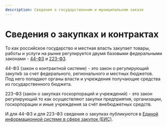 ```yaml
---
description: Сведения о государственном и муниципальном заказе
---
```


# Сведения о закупках и контрактах

То как российское государство и местная власть закупает товары, работы и услуги на рынке регулируется двумя базовыми федеральными законами - [44-ФЗ](../howto/howtostart/44fz.md) и [223-ФЗ](../howto/howtostart/223fz.md).

44-ФЗ \(закон о контрактной системе\) - это закон о регулирующий закупкb за счет федерального, регионального и местных бюджетов. Под него попадают органы власти и учреждения получающие средства из государственного бюджета.

223-ФЗ \(закон о закупках госкорпораций и учреждений\) - это закон регулирующий то как осуществляют закупки предприятия, организации, госкорпорации и иные учреждения за счёт внебюджетных средств. 

И для 44-ФЗ и для 223-ФЗ сведения о закупках публикуются в [Единой информационной системе в сфере закупок \(ЕИС\)](../gis/public/eis.md).









